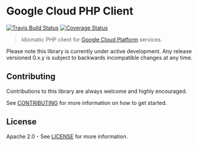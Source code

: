 # Google Cloud PHP Client
[![Travis Build Status](https://travis-ci.org/GoogleCloudPlatform/gcloud-php.svg?branch=master)](https://travis-ci.org/GoogleCloudPlatform/gcloud-php/) [![Coverage Status](https://coveralls.io/repos/github/GoogleCloudPlatform/gcloud-php/badge.svg?branch=master)](https://coveralls.io/github/GoogleCloudPlatform/gcloud-php?branch=master)


> Idiomatic PHP client for [Google Cloud Platform](https://cloud.google.com/) services.

Please note this library is currently under active development. Any release versioned 0.x.y is subject to backwards incompatible changes at any time.

## Contributing

Contributions to this library are always welcome and highly encouraged.

See [CONTRIBUTING](CONTRIBUTING.md) for more information on how to get started.

## License

Apache 2.0 - See [LICENSE](LICENSE) for more information.
